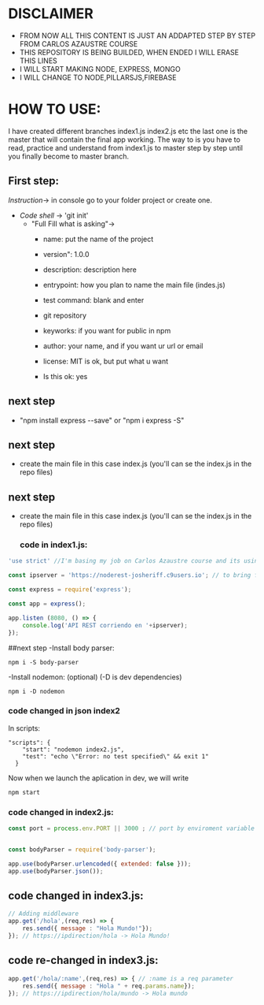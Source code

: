# DISCLAIMER

- FROM NOW ALL THIS CONTENT IS JUST AN ADDAPTED STEP BY STEP FROM CARLOS AZAUSTRE COURSE
- THIS REPOSITORY IS BEING BUILDED, WHEN ENDED I WILL ERASE THIS LINES
- I WILL START MAKING NODE, EXPRESS, MONGO
- I WILL CHANGE TO NODE,PILLARSJS,FIREBASE

# HOW TO USE:
I have created different branches index1.js index2.js etc the last one is the master
that will contain the final app working.
The way to is you have to read, practice and understand from index1.js to master
step by step until you finally become to master branch.

## First step:

*Instruction*-> in console go to your folder project or create one.
  - *Code shell* -> 'git init'
    - "Full Fill what is asking"->
      - name: put the name of the project
      - version": 1.0.0
      - description: description here
      - entrypoint: how you plan to name the main file (indes.js)
      - test command: blank and enter
      - git repository
      -  keyworks: if you want for public in npm
      - author: your name, and if you want ur url or email
      - license: MIT is ok, but put what u want
      
      - Is this ok: yes

## next step

- "npm install express --save" or "npm i express -S"

## next step

- create the main file in this case index.js
(you'll can se the index.js in the repo files)

## next step

- create the main file in this case index.js
(you'll can se the index.js in the repo files)

    ### code in index1.js:
```javascript
'use strict' //I'm basing my job on Carlos Azaustre course and its using EcmaScript 6

const ipserver = 'https://noderest-josheriff.c9users.io'; // to bring from config.js in future 

const express = require('express');

const app = express();

app.listen (8080, () => {
    console.log('API REST corriendo en '+ipserver);
});
```
    

##next step
-Install body parser:
```
npm i -S body-parser
```
-Install nodemon: (optional) (-D is dev dependencies)
```
npm i -D nodemon
```
### code changed in json index2
In scripts:
```
"scripts": {
    "start": "nodemon index2.js",
    "test": "echo \"Error: no test specified\" && exit 1"
  }
```
Now when we launch the aplication in dev, we will write
```
npm start
```

### code changed in index2.js:

```javascript
const port = process.env.PORT || 3000 ; // port by enviroment variable


const bodyParser = require('body-parser');

app.use(bodyParser.urlencoded({ extended: false }));
app.use(bodyParser.json());

```

## code changed in index3.js:

```javascript
// Adding middleware
app.get('/hola',(req,res) => {
    res.send({ message : "Hola Mundo!"});
}); // https://ipdirection/hola -> Hola Mundo!
```
## code re-changed in index3.js:
```javascript
app.get('/hola/:name',(req,res) => { // :name is a req parameter
    res.send({ message : "Hola " + req.params.name});
}); // https://ipdirection/hola/mundo -> Hola mundo
```

      
